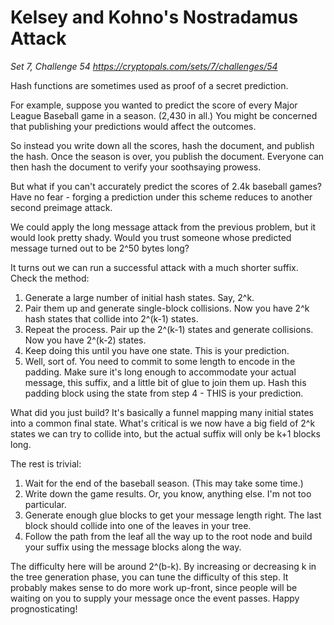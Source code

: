 # Kelsey and Kohno's Nostradamus Attack

_Set 7, Challenge 54_
_https://cryptopals.com/sets/7/challenges/54_

Hash functions are sometimes used as proof of a secret prediction.

For example, suppose you wanted to predict the score of every Major League Baseball game in a season. (2,430 in all.) You might be concerned that publishing your predictions would affect the outcomes.

So instead you write down all the scores, hash the document, and publish the hash. Once the season is over, you publish the document. Everyone can then hash the document to verify your soothsaying prowess.

But what if you can't accurately predict the scores of 2.4k baseball games? Have no fear - forging a prediction under this scheme reduces to another second preimage attack.

We could apply the long message attack from the previous problem, but it would look pretty shady. Would you trust someone whose predicted message turned out to be 2^50 bytes long?

It turns out we can run a successful attack with a much shorter suffix. Check the method:

  1. Generate a large number of initial hash states. Say, 2^k.
  2. Pair them up and generate single-block collisions. Now you have 2^k hash states that collide into 2^(k-1) states.
  3. Repeat the process. Pair up the 2^(k-1) states and generate collisions. Now you have 2^(k-2) states.
  4. Keep doing this until you have one state. This is your prediction.
  5. Well, sort of. You need to commit to some length to encode in the padding. Make sure it's long enough to accommodate your actual message, this suffix, and a little bit of glue to join them up. Hash this padding block using the state from step 4 - THIS is your prediction.

What did you just build? It's basically a funnel mapping many initial states into a common final state. What's critical is we now have a big field of 2^k states we can try to collide into, but the actual suffix will only be k+1 blocks long.

The rest is trivial:

  1. Wait for the end of the baseball season. (This may take some time.)
  2. Write down the game results. Or, you know, anything else. I'm not too particular.
  3. Generate enough glue blocks to get your message length right. The last block should collide into one of the leaves in your tree.
  4. Follow the path from the leaf all the way up to the root node and build your suffix using the message blocks along the way.

The difficulty here will be around 2^(b-k). By increasing or decreasing k in the tree generation phase, you can tune the difficulty of this step. It probably makes sense to do more work up-front, since people will be waiting on you to supply your message once the event passes. Happy prognosticating!
